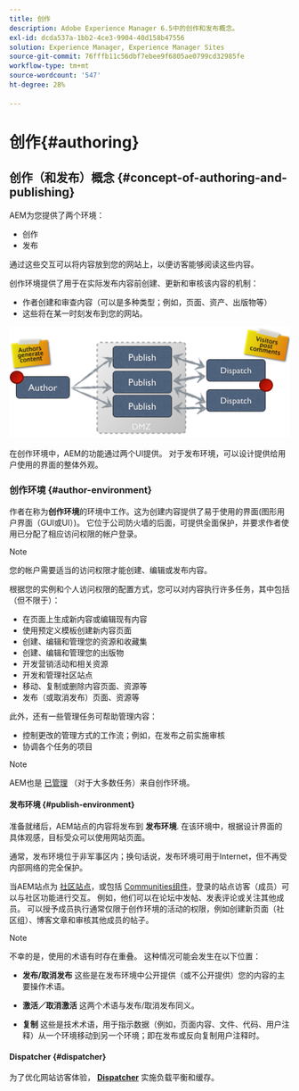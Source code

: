 ```yaml
---
title: 创作
description: Adobe Experience Manager 6.5中的创作和发布概念。
exl-id: dcda537a-1bb2-4ce3-9904-40d158b47556
solution: Experience Manager, Experience Manager Sites
source-git-commit: 76fffb11c56dbf7ebee9f6805ae0799cd32985fe
workflow-type: tm+mt
source-wordcount: '547'
ht-degree: 28%

---
```


# 创作{#authoring}

## 创作（和发布）概念 {#concept-of-authoring-and-publishing}

AEM为您提供了两个环境：

* 创作
* 发布

通过这些交互可以将内容放到您的网站上，以便访客能够阅读这些内容。

创作环境提供了用于在实际发布内容前创建、更新和审核该内容的机制：

* 作者创建和审查内容（可以是多种类型；例如，页面、资产、出版物等）
* 这些将在某一时刻发布到您的网站。

![环境概述](assets/chlimage_1-132.png)

在创作环境中，AEM的功能通过两个UI提供。 对于发布环境，可以设计提供给用户使用的界面的整体外观。

### 创作环境 {#author-environment}

作者在称为&#x200B;**创作环境**&#x200B;的环境中工作。这为创建内容提供了易于使用的界面(图形用户界面（GUI或UI）)。 它位于公司防火墙的后面，可提供全面保护，并要求作者使用已分配了相应访问权限的帐户登录。

>[!NOTE]
>
>您的帐户需要适当的访问权限才能创建、编辑或发布内容。

根据您的实例和个人访问权限的配置方式，您可以对内容执行许多任务，其中包括（但不限于）：

* 在页面上生成新内容或编辑现有内容
* 使用预定义模板创建新内容页面
* 创建、编辑和管理您的资源和收藏集
* 创建、编辑和管理您的出版物
* 开发营销活动和相关资源
* 开发和管理社区站点
* 移动、复制或删除内容页面、资源等
* 发布（或取消发布）页面、资源等

此外，还有一些管理任务可帮助管理内容：

* 控制更改的管理方式的工作流；例如，在发布之前实施审核
* 协调各个任务的项目

>[!NOTE]
>
>AEM也是 [已管理](/help/sites-administering/home.md) （对于大多数任务）来自创作环境。

#### 发布环境 {#publish-environment}

准备就绪后，AEM站点的内容将发布到 **发布环境**. 在该环境中，根据设计界面的具体观感，目标受众可以使用网站页面。

通常，发布环境位于非军事区内；换句话说，发布环境可用于Internet，但不再受内部网络的完全保护。

当AEM站点为 [社区站点](/help/communities/overview.md)，或包括 [Communities组件](/help/communities/author-communities.md)，登录的站点访客（成员）可以与社区功能进行交互。 例如，他们可以在论坛中发帖、发表评论或关注其他成员。 可以授予成员执行通常仅限于创作环境的活动的权限，例如创建新页面（社区组）、博客文章和审核其他成员的帖子。

>[!NOTE]
>
>不幸的是，使用的术语有时存在重叠。 这种情况可能会发生在以下位置：
>
>* **发布/取消发布**
>  这些是在发布环境中公开提供（或不公开提供）您的内容的主要操作术语。
>
>* **激活／取消激活**
>  这两个术语与发布/取消发布同义。
>
>* **复制**
>  这些是技术术语，用于指示数据（例如，页面内容、文件、代码、用户注释）从一个环境移动到另一个环境；即在发布或反向复制用户注释时。
>

#### Dispatcher {#dispatcher}

为了优化网站访客体验， **[Dispatcher](https://experienceleague.adobe.com/docs/experience-manager-dispatcher/using/dispatcher.html)** 实施负载平衡和缓存。
